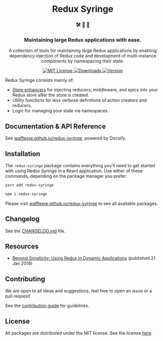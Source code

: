 <h1 align="center">
Redux Syringe
</h1>

<h3 align="center">
🛠 💪 💉
</h3>

<h3 align="center">
Maintaining large Redux applications with ease.
</h3>

<p align="center">
A collection of tools for maintaining large Redux applications by enabling dependency injection of Redux code and development of multi-instance components by namespacing their state.
</p>

<p align="center">
  <a href="https://github.com/wafflepie/redux-syringe/blob/master/LICENSE">
    <img src="https://flat.badgen.net/badge/license/MIT/blue" alt="MIT License" />
  </a>

  <a href="https://npmjs.com/package/@redux-syringe/reducers">
    <img src="https://flat.badgen.net/npm/dm/@redux-syringe/reducers" alt="Downloads" />
  </a>

  <a href="https://npmjs.com/package/@redux-syringe/reducers">
    <img src="https://flat.badgen.net/npm/v/@redux-syringe/reducers" alt="Version" />
  </a>
</p>

Redux Syringe consists mainly of:

- [Store enhancers](https://github.com/reduxjs/redux/blob/master/docs/Glossary.md#store-enhancer) for injecting reducers, middleware, and epics into your Redux store after the store is created.
- Utility functions for less verbose definitions of action creators and reducers.
- Logic for managing your state via namespaces.

## Documentation & API Reference

See [wafflepie.github.io/redux-syringe](https://wafflepie.github.io/redux-syringe/), powered by Docsify.

## Installation

The `redux-syringe` package contains everything you'll need to get started with using Redux Syringe in a React application. Use either of these commands, depending on the package manager you prefer:

```sh
yarn add redux-syringe

npm i redux-syringe
```

Please visit [wafflepie.github.io/redux-syringe](https://wafflepie.github.io/redux-syringe/) to see all available packages.

## Changelog

See the [CHANGELOG.md](CHANGELOG.md) file.

## Resources

- [Beyond Simplicity: Using Redux in Dynamic Applications](https://medium.com/@wafflepie/beyond-simplicity-using-redux-in-dynamic-applications-ae9e0aea928c) (published 21 Jan 2019)

## Contributing

We are open to all ideas and suggestions, feel free to open an issue or a pull request!

See the [contribution guide](https://github.com/wafflepie/redux-syringe/blob/master/CONTRIBUTING.md) for guidelines.

## License

All packages are distributed under the MIT license. See the license [here](https://github.com/wafflepie/redux-syringe/blob/master/LICENSE).
